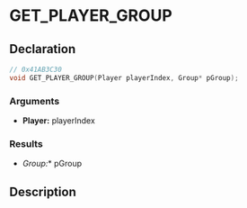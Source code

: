 # GET_PLAYER_GROUP

## Declaration
```cpp
// 0x41AB3C30
void GET_PLAYER_GROUP(Player playerIndex, Group* pGroup);
```

### Arguments
- **Player:** playerIndex

### Results
- **Group*:** pGroup

## Description
